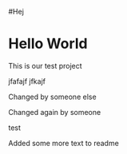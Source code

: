 #Hej

# Hello World

This is our test project

jfafajf jfkajf

Changed by someone else

Changed again by someone

test

Added some more text to readme
